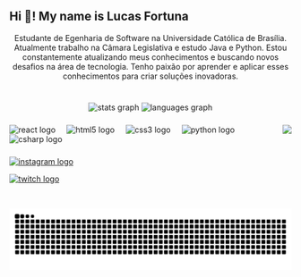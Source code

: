 

<center/> <h2 align="left">Hi 👋! My name is Lucas Fortuna</h2>


<p align="center">Estudante de Egenharia de Software na Universidade Católica de Brasília. Atualmente trabalho na Câmara Legislativa e estudo Java e Python.
Estou constantemente atualizando meus conhecimentos e buscando novos desafios na área de tecnologia. Tenho paixão por aprender e aplicar esses conhecimentos para criar soluções inovadoras.
  
#
<div align="center">
  <img src="https://github-readme-stats.vercel.app/api?username=LucasF89k&hide_title=false&hide_rank=false&show_icons=true&include_all_commits=true&count_private=true&disable_animations=false&theme=dark&locale=en&hide_border=false" height="150" alt="stats graph"  />
  <img src="https://github-readme-stats.vercel.app/api/top-langs?username=LucasF89k&locale=en&hide_title=false&layout=compact&card_width=320&langs_count=5&theme=dark&hide_border=false" height="150" alt="languages graph"  />
</div>

###

<img align="right" height="150" src="https://media2.giphy.com/media/v1.Y2lkPTc5MGI3NjExY3Zuejlmdzcwc3Rxc3J6ZHFxdWFyaW5vY2w3Mm56Y21raHk2OTRlbyZlcD12MV9pbnRlcm5hbF9naWZfYnlfaWQmY3Q9Zw/DY1KSjEuVMarPIzfkq/giphy.gif"  />

###

<div align="left">
  <img src="https://cdn.jsdelivr.net/gh/devicons/devicon@latest/icons/java/java-original.svg"" height="30" alt="react logo"  />
  <img width="12" />
  <img src="https://cdn.jsdelivr.net/gh/devicons/devicon/icons/html5/html5-original.svg" height="30" alt="html5 logo"  />
  <img width="12" />
  <img src="https://cdn.jsdelivr.net/gh/devicons/devicon/icons/css3/css3-original.svg" height="30" alt="css3 logo"  />
  <img width="12" />
  <img src="https://cdn.jsdelivr.net/gh/devicons/devicon/icons/python/python-original.svg" height="30" alt="python logo"  />
  <img width="12" />
  <img src="https://cdn.jsdelivr.net/gh/devicons/devicon/icons/csharp/csharp-original.svg" height="30" alt="csharp logo"  />
</div>

###

<div align="left">
  <a href="https://www.instagram.com/lucas._fortuna/" target="_blank"><img src="https://img.shields.io/static/v1?message=Instagram&logo=instagram&label=&color=E4405F&logoColor=white&labelColor=&style=for-the-badge" height="35" alt="instagram logo"  />
  
  <a href="https://www.twitch.tv/shyy89_" target="_blank"> <img src="https://img.shields.io/static/v1?message=Twitch&logo=twitch&label=&color=9146FF&logoColor=white&labelColor=&style=for-the-badge" height="35" alt="twitch logo"  />
</div>

###

<br clear="both">

<img src="https://raw.githubusercontent.com/LucasF89k/LucasF89k/output/snake.svg" alt="Cobra animation" />

###

